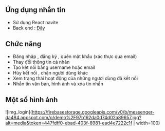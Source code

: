 ## Ứng dụng nhắn tin
- Sử dụng React navite
- Back end : [Đây](https://github.com/nvkien123/api-chat-online)
## Chức năng
- Đăng nhập , đăng ký , quên mật khẩu (xác thực qua email)
- Thay đổi thông tin cá nhân
- Tạo kết nối bằng username hoặc email
- Hủy kết nối , chặn người dùng khác
- Xem trạng thái hoạt động của những người dùng đã kết nối
- Nhắn tin văn bản, hình ảnh và xóa tin nhắn
## Một số hình ảnh
![img_login](https://firebasestorage.googleapis.com/v0/b/messenger-da484.appspot.com/o/demo%2F97b162da0d74d02a89657.jpg?alt=media&token=447fdff0-ebad-403f-8981-ead4e7222c1f | width=100)
